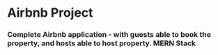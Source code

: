 # Airbnb Project

### Complete Airbnb application - with guests able to book the property, and hosts able to host property. MERN Stack

